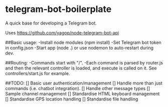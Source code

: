 # telegram-bot-boilerplate
A quick base for developing a Telegram bot.

Uses https://github.com/yagop/node-telegram-bot-api

##Basic usage:
-Install node modules (npm install)
-Set Telegram bot token in config.json
-Start app (node .) or use nodemon to auto-restart during dev.

##Routing:
-Commands start with "/". 
-Each command is parsed by router.js and then the relevant controller is loaded, and execute is called on it. See controllers/start.js for example.

##TODO:
[] Basic user authentication/management
[] Handle more than just commands (i.e. chatbot integration).
[] Handle other message types
[] Sample channel management
[] Standardise HTML keyboard management
[] Standardise GPS location handling
[] Standardise file handling